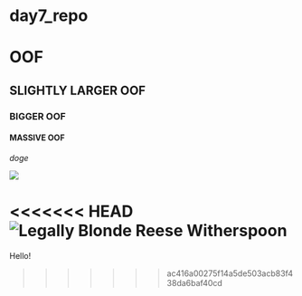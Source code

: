 # day7_repo

# OOF

## SLIGHTLY LARGER OOF

### BIGGER OOF

#### MASSIVE OOF

_doge_

![](https://wompampsupport.azureedge.net/fetchimage?siteId=7575&v=2&jpgQuality=100&width=700&url=https%3A%2F%2Fi.kym-cdn.com%2Fentries%2Ficons%2Fmobile%2F000%2F013%2F564%2Fdoge.jpg)

<<<<<<< HEAD
![Legally Blonde Reese Witherspoon](https://hips.hearstapps.com/digitalspyuk.cdnds.net/16/48/1480700212-legally-blonde-2.jpg)
=======

Hello!
>>>>>>> ac416a00275f14a5de503acb83f438da6baf40cd
